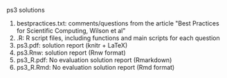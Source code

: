 ps3 solutions
1) bestpractices.txt: comments/questions from the article "Best Practices for Scientific Computing, Wilson et al"
2) .R: R script files, including functions and main scripts for each question
3) ps3.pdf: solution report (knitr + LaTeX)
4) ps3.Rnw: solution report (Rnw format)
5) ps3_R.pdf: No evaluation solution report (Rmarkdown)
6) ps3_R.Rmd: No evaluation solution report (Rmd format)
